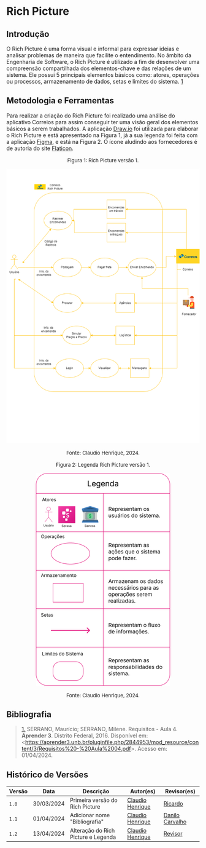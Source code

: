 # Rich Picture

## Introdução
O Rich Picture é uma forma visual e informal para expressar ideias e analisar problemas de maneira que facilite o entendimento. No âmbito da Engenharia de Software, o Rich Picture é utilizado  a fim de desenvolver uma compreensão compartilhada dos elementos-chave e das relações de um sistema. Ele possui 5 principais elementos básicos como: atores, operações ou processos, armazenamento de dados, setas e limites do sistema. <a id="rp1" href="#ref1">1</a> 

## Metodologia e Ferramentas
 Para realizar a criação do Rich Picture foi realizado uma análise do aplicativo Correios para assim conseguir ter uma visão geral dos elementos básicos a serem trabalhados.
 A aplicação [Draw.io](https://draw.io) foi utilizada para elaborar o Rich Picture e está apresentado na Figura 1, já a sua legenda foi feita com a aplicação [Figma](https://figma.com), e está na Figura 2. O ícone aludindo aos fornecedores é de autoria do site [Flaticon](https://www.flaticon.com/br/icone-gratis/entregador_2250322).

<font size="2"><p style="text-align: center">Figura 1: Rich Picture versão 1.</p></font>

![Richpicture](../assets/richpicture/Correios-RichPicture.png)

<font size="2"><p style="text-align: center">Fonte: Claudio Henrique, 2024.</p></font>

<font size="2"><p style="text-align: center">Figura 2: Legenda Rich Picture versão 1.</p></font>
<center>

![LegendaRichpicturev1](../assets/richpicture/legenda-rich-picture-serasa.png)
</center>
<font size="2"><p style="text-align: center">Fonte: Claudio Henrique, 2024.</p></font>

## Bibliografia

> <a id="ref1" href="#rp1">1.</a> SERRANO, Maurício; SERRANO, Milene. Requisitos - Aula 4. **Aprender 3**. Distrito Federal, 2016. Disponível em: <<https://aprender3.unb.br/pluginfile.php/2844953/mod_resource/content/3/Requisitos%20-%20Aula%2004.pdf>>. Acesso em: 01/04/2024.

## Histórico de Versões

Versão  | Data | Descrição | Autor(es) | Revisor(es)
-------- | ------ | ------ | ---------- | ----------
`1.0` | 30/03/2024 | Primeira versão do Rich Picture  | [Claudio Henrique](https://github.com/claudiohsc) | [Ricardo](https://www.github.com/avmricardo)
`1.1` | 01/04/2024 | Adicionar nome "Bibliografia"  | [Claudio Henrique](https://github.com/claudiohsc) | [Danilo Carvalho](https://github.com/Danilo-Carvalho-Antunes)
`1.2` | 13/04/2024 | Alteração do Rich Picture e Legenda  | [Claudio Henrique](https://github.com/claudiohsc) | [Revisor](https://github.com/)
